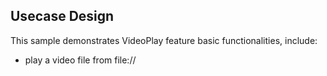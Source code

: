 ## Usecase Design

This sample demonstrates VideoPlay feature basic functionalities, include:

* play a video file from file://

